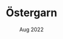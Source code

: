 ---
title: Östergarn
description: A trip around the eastern parts of Gotland, watching sheeps and old churches.
date: Aug 2022
heroImage: ./ostergarn-1.jpg
images: [
            {img: ./ostergarn-1.jpg, alt: A grazing sheep in front of a church},
            {img: ./ostergarn-2.jpg, alt: A herd of curious sheep},
            {img: ./ostergarn-3.jpg, alt: Raukar - large limestone monolith formations},
        ]
---